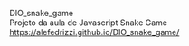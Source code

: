 DIO_snake_game<br>
Projeto da aula de Javascript Snake Game<br>
https://alefedrizzi.github.io/DIO_snake_game/
